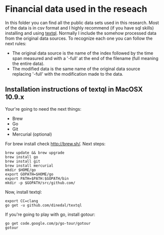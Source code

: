 Financial data used in the reseach
===================================

In this folder you can find all the public data sets used in this
research. Most of the data is in csv format and I highly recommend (if
you have sql skills) installing and using
[textql](https://github.com/dinedal/textql). Normally I include the
somehow processed data from the original data sources. To recognize each
one you can follow the next rules:

 * The original data source is the name of the index followed by the
   time span measured and with a '-full' at the end of the filename
(full meaning the entire data).
 * The modified data is the same name of the original data source
   replacing '-full' with the modification made to the data.

Installation instructions of textql in MacOSX 10.9.x
------------------------------------------------------

Your're going to need the next things:

 * Brew
 * Go
 * Git
 * Mercurial (optional)

For brew install check http://brew.sh/. Next steps:

    brew update && brew upgrade
    brew install go
    brew install git
    brew install mercurial
    mkdir $HOME/go
    export GOPATH=$HOME/go
    export PATH=$PATH:$GOPATH/bin
    mkdir -p $GOPATH/src/github.com/ 

Now, install textql:

    export CC=clang
    go get -u github.com/dinedal/textql

If you're going to play with go, install gotour:

    go get code.google.com/p/go-tour/gotour
    gotour

